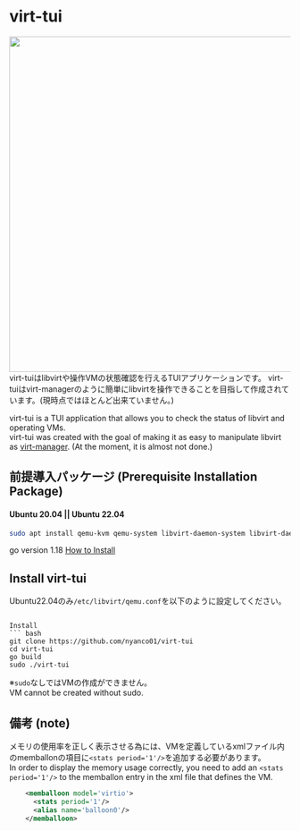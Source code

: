 # virt-tui
<img src="https://user-images.githubusercontent.com/112300116/189452942-6abe3c3d-87e6-4c88-ada1-3e9fa54c3900.png" width="600">
virt-tuiはlibvirtや操作VMの状態確認を行えるTUIアプリケーションです。  
virt-tuiはvirt-managerのように簡単にlibvirtを操作できることを目指して作成されています。(現時点ではほとんど出来ていません。)

virt-tui is a TUI application that allows you to check the status of libvirt and operating VMs.  
virt-tui was created with the goal of making it as easy to manipulate libvirt as [virt-manager](https://github.com/virt-manager/virt-manager). (At the moment, it is almost not done.)

## 前提導入パッケージ (Prerequisite Installation Package)
#### Ubuntu 20.04 || Ubuntu 22.04
``` bash
sudo apt install qemu-kvm qemu-system libvirt-daemon-system libvirt-daemon libvirt-dev libvirt-clients bridge-utils libosinfo-bin libguestfs-tools virt-top cloud-image-utils virtinst
```  
go version 1.18
[How to Install](https://go.dev/doc/install)

## Install virt-tui
Ubuntu22.04のみ`/etc/libvirt/qemu.conf`を以下のように設定してください。
```

Install  
``` bash
git clone https://github.com/nyanco01/virt-tui
cd virt-tui  
go build
sudo ./virt-tui
```
※`sudo`なしではVMの作成ができません。  
VM cannot be created without sudo.

## 備考 (note)
メモリの使用率を正しく表示させる為には、VMを定義しているxmlファイル内のmemballonの項目に`<stats period='1'/>`を追加する必要があります。  
In order to display the memory usage correctly, you need to add an `<stats period='1'/>` to the memballon entry in the xml file that defines the VM. 
```xml
    <memballoon model='virtio'>
      <stats period='1'/>
      <alias name='balloon0'/>
    </memballoon>
```
